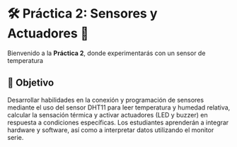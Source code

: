 # 🛠️ Práctica 2: Sensores y Actuadores 🚀  

Bienvenido a la **Práctica 2**, donde experimentarás con un sensor de temperatura

## 🎯 Objetivo  
Desarrollar habilidades en la conexión y programación de sensores mediante el uso del sensor DHT11 para leer temperatura y humedad relativa, calcular la sensación térmica y activar actuadores (LED y buzzer) en respuesta a condiciones específicas. Los estudiantes aprenderán a integrar hardware y software, así como a interpretar datos utilizando el monitor serie.
